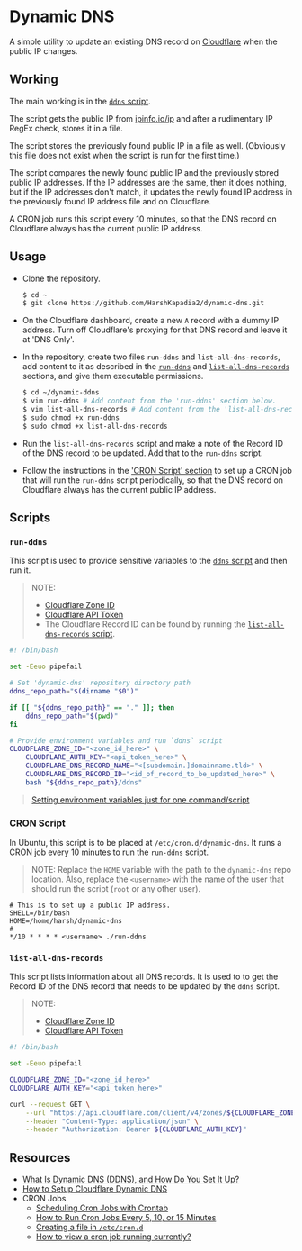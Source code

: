 # Dynamic DNS

A simple utility to update an existing DNS record on
[Cloudflare](https://cloudflare.com) when the public IP changes.

## Working

The main working is in the [`ddns` script](ddns).

The script gets the public IP from [ipinfo.io/ip](https://ipinfo.io/ip) and
after a rudimentary IP RegEx check, stores it in a file.

The script stores the previously found public IP in a file as well. (Obviously
this file does not exist when the script is run for the first time.)

The script compares the newly found public IP and the previously stored public
IP addresses. If the IP addresses are the same, then it does nothing, but if the
IP addresses don't match, it updates the newly found IP address in the
previously found IP address file and on Cloudflare.

A CRON job runs this script every 10 minutes, so that the DNS record on
Cloudflare always has the current public IP address.

## Usage

-   Clone the repository.

    ```bash
    $ cd ~
    $ git clone https://github.com/HarshKapadia2/dynamic-dns.git
    ```

-   On the Cloudflare dashboard, create a new `A` record with a dummy IP
    address. Turn off Cloudflare's proxying for that DNS record and leave it at
    'DNS Only'.

-   In the repository, create two files `run-ddns` and `list-all-dns-records`,
    add content to it as described in the [`run-ddns`](#run-ddns) and
    [`list-all-dns-records`](#list-all-dns-records) sections, and give them
    executable permissions.

    ```bash
    $ cd ~/dynamic-ddns
    $ vim run-ddns # Add content from the 'run-ddns' section below.
    $ vim list-all-dns-records # Add content from the 'list-all-dns-records' section below.
    $ sudo chmod +x run-ddns
    $ sudo chmod +x list-all-dns-records
    ```

-   Run the `list-all-dns-records` script and make a note of the Record ID of
    the DNS record to be updated. Add that to the `run-ddns` script.

-   Follow the instructions in the ['CRON Script' section](#cron-script) to set
    up a CRON job that will run the `run-ddns` script periodically, so that the
    DNS record on Cloudflare always has the current public IP address.

## Scripts

### `run-ddns`

This script is used to provide sensitive variables to the [`ddns` script](ddns)
and then run it.

> NOTE:
>
> -   [Cloudflare Zone ID](https://developers.cloudflare.com/fundamentals/setup/find-account-and-zone-ids)
> -   [Cloudflare API Token](https://adamtheautomator.com/cloudflare-dynamic-dns/#:~:text=on%20PowerShell%207.1.-,Getting%20a%20the%20Cloudflare%20API%20Token,-When%20updating%20the)
> -   The Cloudflare Record ID can be found by running the [`list-all-dns-records` script](#list-all-dns-records).

```bash
#! /bin/bash

set -Eeuo pipefail

# Set 'dynamic-dns' repository directory path
ddns_repo_path="$(dirname "$0")"

if [[ "${ddns_repo_path}" == "." ]]; then
	ddns_repo_path="$(pwd)"
fi

# Provide environment variables and run `ddns` script
CLOUDFLARE_ZONE_ID="<zone_id_here>" \
	CLOUDFLARE_AUTH_KEY="<api_token_here>" \
	CLOUDFLARE_DNS_RECORD_NAME="<[subdomain.]domainname.tld>" \
	CLOUDFLARE_DNS_RECORD_ID="<id_of_record_to_be_updated_here>" \
	bash "${ddns_repo_path}/ddns"
```

> [Setting environment variables just for one command/script](https://unix.stackexchange.com/questions/495161/import-environment-variables-in-a-bash-script#:~:text=to%20set%20the%20environment%20variable%20just%20for%20this%20script)

### CRON Script

In Ubuntu, this script is to be placed at `/etc/cron.d/dynamic-dns`. It runs a
CRON job every 10 minutes to run the `run-ddns` script.

> NOTE: Replace the `HOME` variable with the path to the `dynamic-dns` repo
> location. Also, replace the `<username>` with the name of the user that should
> run the script (`root` or any other user).

```
# This is to set up a public IP address.
SHELL=/bin/bash
HOME=/home/harsh/dynamic-dns
#
*/10 * * * * <username> ./run-ddns
```

### `list-all-dns-records`

This script lists information about all DNS records. It is used to to get the
Record ID of the DNS record that needs to be updated by the `ddns` script.

> NOTE:
>
> -   [Cloudflare Zone ID](https://developers.cloudflare.com/fundamentals/setup/find-account-and-zone-ids)
> -   [Cloudflare API Token](https://adamtheautomator.com/cloudflare-dynamic-dns/#:~:text=on%20PowerShell%207.1.-,Getting%20a%20the%20Cloudflare%20API%20Token,-When%20updating%20the)

```bash
#! /bin/bash

set -Eeuo pipefail

CLOUDFLARE_ZONE_ID="<zone_id_here>"
CLOUDFLARE_AUTH_KEY="<api_token_here>"

curl --request GET \
	--url "https://api.cloudflare.com/client/v4/zones/${CLOUDFLARE_ZONE_ID}/dns_records" \
	--header "Content-Type: application/json" \
	--header "Authorization: Bearer ${CLOUDFLARE_AUTH_KEY}"
```

## Resources

-   [What Is Dynamic DNS (DDNS), and How Do You Set It Up?](https://www.howtogeek.com/866573/what-is-dynamic-dns-ddns-and-how-do-you-set-it-up)
-   [How to Setup Cloudflare Dynamic DNS](https://adamtheautomator.com/cloudflare-dynamic-dns)
-   CRON Jobs
    -   [Scheduling Cron Jobs with Crontab](https://linuxize.com/post/scheduling-cron-jobs-with-crontab)
    -   [How to Run Cron Jobs Every 5, 10, or 15 Minutes](https://linuxize.com/post/scheduling-cron-jobs-with-crontab)
    -   [Creating a file in `/etc/cron.d`](https://stackoverflow.com/a/64450726/11958552)
    -   [How to view a cron job running currently?](https://stackoverflow.com/a/36883237/11958552)
